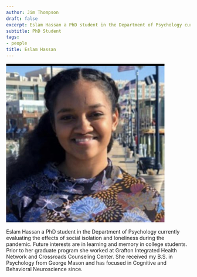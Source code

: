```yaml
---
author: Jim Thompson
draft: false
excerpt: Eslam Hassan a PhD student in the Department of Psychology currently evaluating the effects of social isolation and loneliness during the pandemic. Future interests are in learning and memory in college students.
subtitle: PhD Student
tags:
- people
title: Eslam Hassan
---
```


![Picture of Eslam](eslam.jpeg)

Eslam Hassan a PhD student in the Department of Psychology currently evaluating the effects of social isolation and loneliness during the pandemic. Future interests are in learning and memory in college students. Prior to her graduate program she worked at Grafton Integrated Health Network and Crossroads Counseling Center. She received my B.S. in Psychology from George Mason and has focused in Cognitive and Behavioral Neuroscience since.

